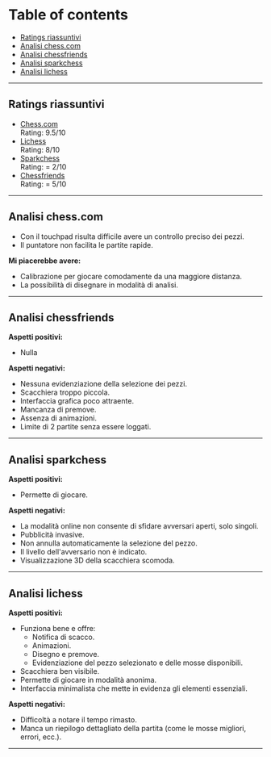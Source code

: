 # Table of contents

- [Ratings riassuntivi](#Ratings%20riassuntivi)
- [Analisi chess.com](#Analisi%20chess.com)
- [Analisi chessfriends](#Analisi%20chessfriends)
- [Analisi sparkchess](#Analisi%20sparkchess)
- [Analisi lichess](#Analisi%20lichess)


---

## Ratings riassuntivi
- [Chess.com](https://chess.com)  
	Rating:  9.5/10
- [Lichess](https://lichess.org)  
	Rating:  8/10
- [Sparkchess](https://sparkchess.com)  
	Rating: = 2/10
- [Chessfriends](https://chessfriends.com/)  
	Rating:  = 5/10

--- 
## Analisi chess.com

- Con il touchpad risulta difficile avere un controllo preciso dei pezzi.
- Il puntatore non facilita le partite rapide.

**Mi piacerebbe avere:**  
- Calibrazione per giocare comodamente da una maggiore distanza.
- La possibilità di disegnare in modalità di analisi.

---
## Analisi chessfriends

**Aspetti positivi:**
- Nulla

**Aspetti negativi:**
- Nessuna evidenziazione della selezione dei pezzi.
- Scacchiera troppo piccola.
- Interfaccia grafica poco attraente.
- Mancanza di premove.
- Assenza di animazioni.
- Limite di 2 partite senza essere loggati.

---
## Analisi sparkchess

**Aspetti positivi:**
- Permette di giocare.

**Aspetti negativi:**
- La modalità online non consente di sfidare avversari aperti, solo singoli.
- Pubblicità invasive.
- Non annulla automaticamente la selezione del pezzo.
- Il livello dell'avversario non è indicato.
- Visualizzazione 3D della scacchiera scomoda.

---
## Analisi lichess

**Aspetti positivi:**
- Funziona bene e offre:
	- Notifica di scacco.
	- Animazioni.
	- Disegno e premove.
	- Evidenziazione del pezzo selezionato e delle mosse disponibili.
- Scacchiera ben visibile.
- Permette di giocare in modalità anonima.
- Interfaccia minimalista che mette in evidenza gli elementi essenziali.

**Aspetti negativi:**
- Difficoltà a notare il tempo rimasto.
- Manca un riepilogo dettagliato della partita (come le mosse migliori, errori, ecc.).

---